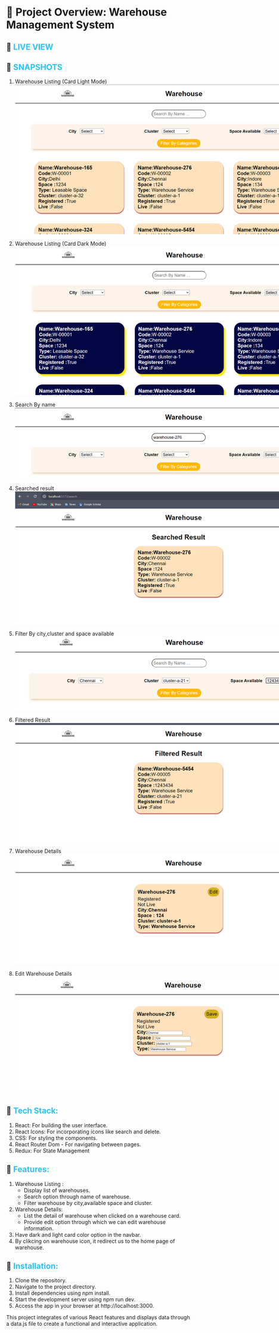 
# 📌 Project Overview: Warehouse Management System

## 📌<span style="color:#29c4f6"> LIVE VIEW


## 📌 <span style="color:#29c4f6">SNAPSHOTS

<div style="width:900px ;">

1. Warehouse Listing (Card Light Mode)
    ![Screenshot 1](<./src/assets/ss1.png>)
</div>

<div style="width:900px ;">

2. Warehouse Listing (Card Dark Mode)
  ![Screenshot 2](<./src/assets/ss2.png>)
</div>

<div style="width:900px ;">

3. Search By name
 ![Screenshot 3](<./src/assets/ss3.png>)
</div>

<div style="width:900px ;">

4. Searched result 
  ![Screenshot 4](<./src/assets/ss4.png>)
</div>
<div style="width:900px ;">

5. Filter By city,cluster and space available
  ![Screenshot 5](<./src/assets/ss5.png>)
</div>
<div style="width:900px ;">

6. Filtered Result
  ![Screenshot 6](<./src/assets/ss6.png>)
</div>
<div style="width:900px ;">

7. Warehouse Details
  ![Screenshot 7](<./src/assets/ss7.png>)
</div>
<div style="width:900px ;">

8. Edit Warehouse Details
  ![Screenshot 8](<./src/assets/ss8.png>)
</div>



## 📌<span style="color:#29c4f6"> Tech Stack:
 1. React: For building the user interface.
 2. React Icons: For incorporating icons like search and delete.
 3. CSS: For styling the components.
 4. React Router Dom - For navigating between pages.
 5. Redux: For State Management
   

## 📌<span style="color:#29c4f6"> Features:
1. Warehouse Listing :
   - Display list of warehouses.
   - Search option through name of warehouse.
   - Filter warehouse by city,available space and cluster.
2. Warehouse Details:
   - List the detail of warehouse when clicked on a warehouse card.
   - Provide edit option through which we can edit warehouse information.
3. Have dark and light card color option in the navbar.
4. By clikcing on warehouse icon, it redirect us to the home page of warehouse.
   

## 📌<span style="color:#29c4f6"> Installation:

1. Clone the repository.
2. Navigate to the project directory.
3. Install dependencies using npm install.
4. Start the development server using npm run dev.
5. Access the app in your browser at http://localhost:3000.

This project integrates of various React features and displays data through a data.js file to create a functional and interactive application.